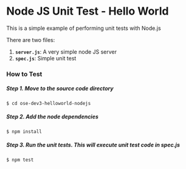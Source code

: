 # Node JS Unit Test - Hello World

This is a simple example of performing unit tests with Node.js

There are two files:

1. **`server.js`**: A very simple node JS server
2. **`spec.js`**: Simple unit test

### How to Test

##### Step 1. Move to the source code directory

```
$ cd ose-dev3-helloworld-nodejs
```

##### Step 2. Add the node dependencies

```
$ npm install
```

##### Step 3. Run the unit tests. This will execute unit test code in spec.js

```
$ npm test
```